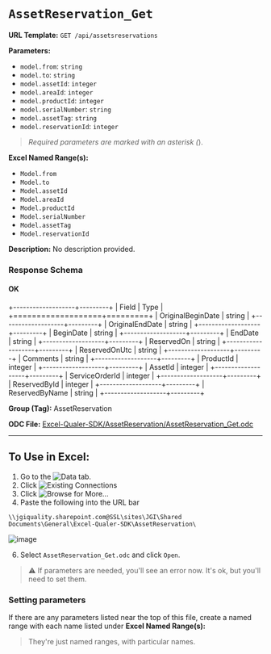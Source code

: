 # `AssetReservation_Get`

**URL Template:**
`GET /api/assetsreservations`

**Parameters:**
- `model.from`: `string`
- `model.to`: `string`
- `model.assetId`: `integer`
- `model.areaId`: `integer`
- `model.productId`: `integer`
- `model.serialNumber`: `string`
- `model.assetTag`: `string`
- `model.reservationId`: `integer`


> *Required parameters are marked with an asterisk (*).

**Excel Named Range(s):**
- `Model.from`
- `Model.to`
- `Model.assetId`
- `Model.areaId`
- `Model.productId`
- `Model.serialNumber`
- `Model.assetTag`
- `Model.reservationId`


**Description:**
No description provided.

### Response Schema

#### OK
+-------------------+---------+
| Field             | Type    |
+===================+=========+
| OriginalBeginDate | string  |
+-------------------+---------+
| OriginalEndDate   | string  |
+-------------------+---------+
| BeginDate         | string  |
+-------------------+---------+
| EndDate           | string  |
+-------------------+---------+
| ReservedOn        | string  |
+-------------------+---------+
| ReservedOnUtc     | string  |
+-------------------+---------+
| Comments          | string  |
+-------------------+---------+
| ProductId         | integer |
+-------------------+---------+
| AssetId           | integer |
+-------------------+---------+
| ServiceOrderId    | integer |
+-------------------+---------+
| ReservedById      | integer |
+-------------------+---------+
| ReservedByName    | string  |
+-------------------+---------+

**Group (Tag):**
AssetReservation

**ODC File:**
[Excel-Qualer-SDK/AssetReservation/AssetReservation_Get.odc](https://github.com/Johnson-Gage-Inspection-Inc/qualer-sdk-odc/blob/main/Excel-Qualer-SDK/AssetReservation/AssetReservation_Get.odc)

---

To Use in Excel:
---

1. Go to the ![`Data`](https://github.com/user-attachments/assets/da437a70-57b3-4c5b-bb01-4910ece19ed1)
 tab.
3. Click ![Existing Connections](https://github.com/user-attachments/assets/a2f1ed67-b2e0-4c23-ac90-68c870e60289)
4. Click ![`Browse for More...`](https://github.com/user-attachments/assets/8e698494-6865-41e7-b6fa-043aea81809a)
5. Paste the following into the URL bar
```
\\jgiquality.sharepoint.com@SSL\sites\JGI\Shared Documents\General\Excel-Qualer-SDK\AssetReservation\
```

![image](https://github.com/user-attachments/assets/1e1a8d87-0377-446d-aaf5-d78562991db3)

6. Select `AssetReservation_Get.odc` and click `Open`.

> ⚠️ If parameters are needed, you'll see an error now. It's ok, but you'll need to set them.

### Setting parameters
If there are any parameters listed near the top of this file, create a named range with each name listed under **Excel Named Range(s):**
> They're just named ranges, with particular names.
